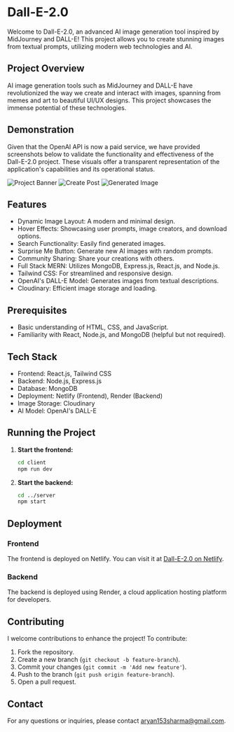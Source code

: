 # Dall-E-2.0

Welcome to Dall-E-2.0, an advanced AI image generation tool inspired by MidJourney and DALL-E! This project allows you to create stunning images from textual prompts, utilizing modern web technologies and AI.

## Project Overview

AI image generation tools such as MidJourney and DALL-E have revolutionized the way we create and interact with images, spanning from memes and art to beautiful UI/UX designs. This project showcases the immense potential of these technologies.

## Demonstration

Given that the OpenAI API is now a paid service, we have provided screenshots below to validate the functionality and effectiveness of the Dall-E-2.0 project. These visuals offer a transparent representation of the application's capabilities and its operational status.

![Project Banner](https://github.com/DeepAryanSharma/dall-e/blob/main/Interface.png)
![Create Post](https://github.com/DeepAryanSharma/dall-e/blob/main/CreatePost.jpeg)
![Generated Image](https://github.com/DeepAryanSharma/dall-e/blob/main/Image.png)

## Features

- Dynamic Image Layout: A modern and minimal design.
- Hover Effects: Showcasing user prompts, image creators, and download options.
- Search Functionality: Easily find generated images.
- Surprise Me Button: Generate new AI images with random prompts.
- Community Sharing: Share your creations with others.
- Full Stack MERN: Utilizes MongoDB, Express.js, React.js, and Node.js.
- Tailwind CSS: For streamlined and responsive design.
- OpenAI's DALL-E Model: Generates images from textual descriptions.
- Cloudinary: Efficient image storage and loading.

## Prerequisites

- Basic understanding of HTML, CSS, and JavaScript.
- Familiarity with React, Node.js, and MongoDB (helpful but not required).

## Tech Stack

- Frontend: React.js, Tailwind CSS
- Backend: Node.js, Express.js
- Database: MongoDB
- Deployment: Netlify (Frontend), Render (Backend)
- Image Storage: Cloudinary
- AI Model: OpenAI's DALL-E

## Running the Project

1. **Start the frontend:**
   ```bash
   cd client
   npm run dev
   ```

2. **Start the backend:**
   ```bash
   cd ../server
   npm start
   ```
   

## Deployment

### Frontend

The frontend is deployed on Netlify. You can visit it at [Dall-E-2.0 on Netlify](https://dall-e-ver2.netlify.app/create-post).

### Backend

The backend is deployed using Render, a cloud application hosting platform for developers.

## Contributing

I welcome contributions to enhance the project! To contribute:

1. Fork the repository.
2. Create a new branch (`git checkout -b feature-branch`).
3. Commit your changes (`git commit -m 'Add new feature'`).
4. Push to the branch (`git push origin feature-branch`).
5. Open a pull request.

## Contact

For any questions or inquiries, please contact [aryan153sharma@gmail.com](mailto:aryan153sharma@gmail.com).

